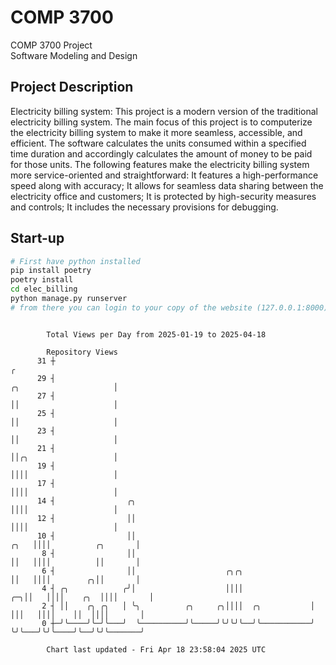 # COMP 3700
COMP 3700 Project  
Software Modeling and Design
## Project Description
Electricity billing system: This project is a modern version of the traditional electricity billing system. The main focus of this project is to computerize the electricity billing system to make it more seamless, accessible, and efficient. The software calculates the units consumed within a specified time duration and accordingly calculates the amount of money to be paid for those units. The following features make the electricity billing system more service-oriented and straightforward: It features a high-performance speed along with accuracy; It allows for seamless data sharing between the electricity office and customers; It is protected by high-security measures and controls; It includes the necessary provisions for debugging.

## Start-up
```bash
# First have python installed
pip install poetry
poetry install
cd elec_billing
python manage.py runserver
# from there you can login to your copy of the website (127.0.0.1:8000), default creds are admin/admin
```

```

        Total Views per Day from 2025-01-19 to 2025-04-18

        Repository Views
      31 ┼                                                                                        ╭
      29 ┤                                                                 ╭╮                     │
      27 ┤                                                                 ││                     │
      25 ┤                                                                 ││                     │
      23 ┤                                                                 ││                     │
      21 ┤                                                                 ││╭╮                   │
      19 ┤                                                                 ││││                   │
      17 ┤                                                                 ││││                   │
      14 ┤                ╭╮                                               ││││                   │
      12 ┤                ││                                               ││││                   │
      10 ┤                ││                                          ╭╮   ││││          ╭╮       │
       8 ┤                ││                                          ││   ││││          ││       │
       6 ┤                ││                    ╭╮╭╮                  ││   ││││        ╭╮││       │
       4 ┤ ╭╮            ╭╯│                    ││││               ╭─╮││   ││││    ╭╮  ││││       │
       2 ┤ ││    ╭╮ ╭╮   │ ╰╮          ╭╮     ╭╮││││  ╭╮           │ │││   ││││    ││  ││││       │
       0 ┼─╯╰────╯╰─╯╰───╯  ╰──────────╯╰─────╯╰╯╰╯╰──╯╰───────────╯ ╰╯╰───╯╰╯╰────╯╰──╯╰╯╰───────╯

        Chart last updated - Fri Apr 18 23:58:04 2025 UTC
        
```

